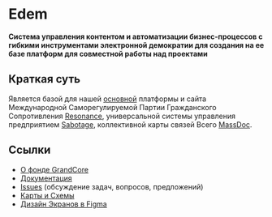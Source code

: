# Edem
**Система управления контентом и автоматизации бизнес-процессов с гибкими инструментами электронной демократии для создания на ее базе платформ для совместной работы над проектами**

## Краткая суть 
Является базой для нашей [основной](https://github.com/grandcore/GrandCore_Book/tree/master/GrandCore_Planform) платформы и сайта Международной Саморегулируемой Партии Гражданского Сопротивления [Resonance](https://github.com/grandcore/GrandCore_Book/tree/master/Resonance), универсальной системы управления предприятием  [Sabotage](https://github.com/grandcore/GrandCore_Book/tree/master/Sabotage), коллективной карты связей Всего [MassDoc](https://github.com/grandcore/GrandCore_Book/tree/master/MassDoc). 


## Ссылки
- [О фонде GrandCore](https://github.com/grandcore/GrandCore_Book)
- [Документация](https://github.com/grandcore/GrandCore_Book/tree/master/Edem)
- [Issues](https://github.com/grandcore/Edem/issues) (обсуждение задач, вопросов, предложений)
- [Карты и Схемы](https://www.draw.io/?lightbox=1&highlight=0000ff&edit=_blank&layers=1&nav=1&title=grandcore.org#Uhttps%3A%2F%2Fdrive.google.com%2Fuc%3Fid%3D1pdNwWqCsGxdrEGcJ6Gn7gH1DTl_yrrLg%26export%3Ddownload)
- [Дизайн Экранов в Figma](https://www.figma.com/file/64gd2rhUChdpJyPw7vVcdj/Edem)




